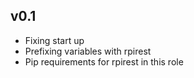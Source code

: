 ## v0.1

- Fixing start up
- Prefixing variables with rpirest
- Pip requirements for rpirest in this role
